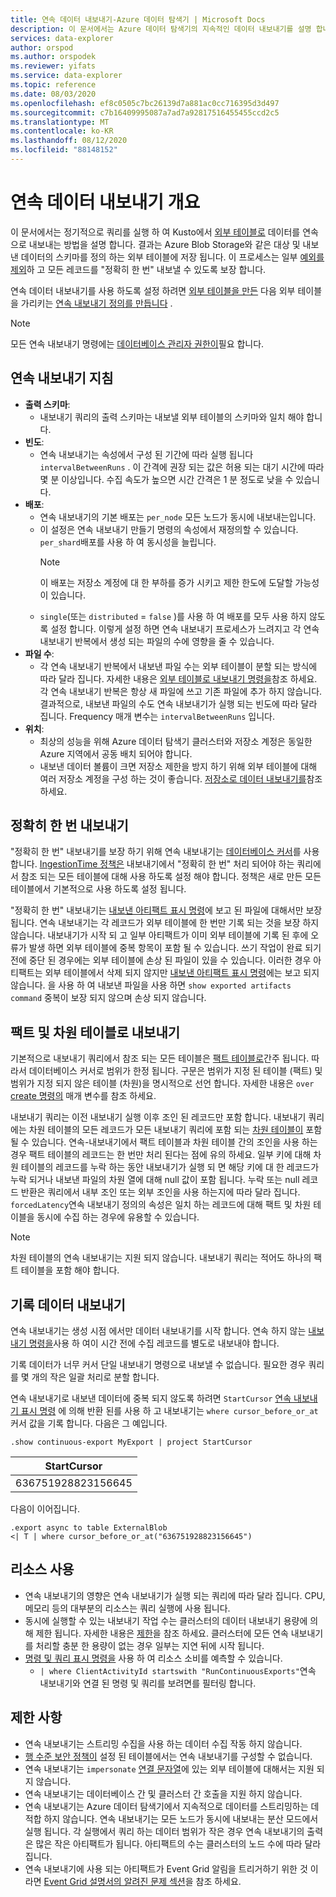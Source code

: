 ```yaml
---
title: 연속 데이터 내보내기-Azure 데이터 탐색기 | Microsoft Docs
description: 이 문서에서는 Azure 데이터 탐색기의 지속적인 데이터 내보내기를 설명 합니다.
services: data-explorer
author: orspod
ms.author: orspodek
ms.reviewer: yifats
ms.service: data-explorer
ms.topic: reference
ms.date: 08/03/2020
ms.openlocfilehash: ef8c0505c7bc26139d7a881ac0cc716395d3d497
ms.sourcegitcommit: c7b16409995087a7ad7a92817516455455ccd2c5
ms.translationtype: MT
ms.contentlocale: ko-KR
ms.lasthandoff: 08/12/2020
ms.locfileid: "88148152"
---
```

# <a name="continuous-data-export-overview"></a>연속 데이터 내보내기 개요

이 문서에서는 정기적으로 쿼리를 실행 하 여 Kusto에서 [외부 테이블로](../externaltables.md) 데이터를 연속으로 내보내는 방법을 설명 합니다. 결과는 Azure Blob Storage와 같은 대상 및 내보낸 데이터의 스키마를 정의 하는 외부 테이블에 저장 됩니다. 이 프로세스는 일부 [예외를 제외](#exactly-once-export)하 고 모든 레코드를 "정확히 한 번" 내보낼 수 있도록 보장 합니다. 

연속 데이터 내보내기를 사용 하도록 설정 하려면 [외부 테이블을 만든](../external-tables-azurestorage-azuredatalake.md#create-or-alter-external-table) 다음 외부 테이블을 가리키는 [연속 내보내기 정의를 만듭니다](create-alter-continuous.md) . 

> [!NOTE]
> 모든 연속 내보내기 명령에는 [데이터베이스 관리자 권한이](../access-control/role-based-authorization.md)필요 합니다.

## <a name="continuous-export-guidelines"></a>연속 내보내기 지침

* **출력 스키마**:
  * 내보내기 쿼리의 출력 스키마는 내보낼 외부 테이블의 스키마와 일치 해야 합니다. 
* **빈도**:
  * 연속 내보내기는 속성에서 구성 된 기간에 따라 실행 됩니다 `intervalBetweenRuns` . 이 간격에 권장 되는 값은 허용 되는 대기 시간에 따라 몇 분 이상입니다. 수집 속도가 높으면 시간 간격은 1 분 정도로 낮을 수 있습니다.
* **배포**:
  * 연속 내보내기의 기본 배포는 `per_node` 모든 노드가 동시에 내보내는입니다. 
  * 이 설정은 연속 내보내기 만들기 명령의 속성에서 재정의할 수 있습니다. `per_shard`배포를 사용 하 여 동시성을 늘립니다.
    > [!NOTE]
    > 이 배포는 저장소 계정에 대 한 부하를 증가 시키고 제한 한도에 도달할 가능성이 있습니다. 
  * `single`(또는 `distributed` = `false` )를 사용 하 여 배포를 모두 사용 하지 않도록 설정 합니다. 이렇게 설정 하면 연속 내보내기 프로세스가 느려지고 각 연속 내보내기 반복에서 생성 되는 파일의 수에 영향을 줄 수 있습니다. 
* **파일 수**:
  * 각 연속 내보내기 반복에서 내보낸 파일 수는 외부 테이블이 분할 되는 방식에 따라 달라 집니다. 자세한 내용은 [외부 테이블로 내보내기 명령을](export-data-to-an-external-table.md#number-of-files)참조 하세요. 각 연속 내보내기 반복은 항상 새 파일에 쓰고 기존 파일에 추가 하지 않습니다. 결과적으로, 내보낸 파일의 수도 연속 내보내기가 실행 되는 빈도에 따라 달라 집니다. Frequency 매개 변수는 `intervalBetweenRuns` 입니다.
* **위치**:
  * 최상의 성능을 위해 Azure 데이터 탐색기 클러스터와 저장소 계정은 동일한 Azure 지역에서 공동 배치 되어야 합니다.
  * 내보낸 데이터 볼륨이 크면 저장소 제한을 방지 하기 위해 외부 테이블에 대해 여러 저장소 계정을 구성 하는 것이 좋습니다. [저장소로 데이터 내보내기를](export-data-to-storage.md#known-issues)참조 하세요.

## <a name="exactly-once-export"></a>정확히 한 번 내보내기

"정확히 한 번" 내보내기를 보장 하기 위해 연속 내보내기는 [데이터베이스 커서](../databasecursor.md)를 사용 합니다. [IngestionTime 정책은](../ingestiontime-policy.md) 내보내기에서 "정확히 한 번" 처리 되어야 하는 쿼리에서 참조 되는 모든 테이블에 대해 사용 하도록 설정 해야 합니다. 정책은 새로 만든 모든 테이블에서 기본적으로 사용 하도록 설정 됩니다.

"정확히 한 번" 내보내기는 [내보낸 아티팩트 표시 명령](show-continuous-artifacts.md)에 보고 된 파일에 대해서만 보장 됩니다. 연속 내보내기는 각 레코드가 외부 테이블에 한 번만 기록 되는 것을 보장 하지 않습니다. 내보내기가 시작 되 고 일부 아티팩트가 이미 외부 테이블에 기록 된 후에 오류가 발생 하면 외부 테이블에 중복 항목이 포함 될 수 있습니다. 쓰기 작업이 완료 되기 전에 중단 된 경우에는 외부 테이블에 손상 된 파일이 있을 수 있습니다. 이러한 경우 아티팩트는 외부 테이블에서 삭제 되지 않지만 [내보낸 아티팩트 표시 명령](show-continuous-artifacts.md)에는 보고 되지 않습니다. 을 사용 하 여 내보낸 파일을 사용 하면 `show exported artifacts command` 중복이 보장 되지 않으며 손상 되지 않습니다.

## <a name="export-to-fact-and-dimension-tables"></a>팩트 및 차원 테이블로 내보내기

기본적으로 내보내기 쿼리에서 참조 되는 모든 테이블은 [팩트 테이블로](../../concepts/fact-and-dimension-tables.md)간주 됩니다. 따라서 데이터베이스 커서로 범위가 한정 됩니다. 구문은 범위가 지정 된 테이블 (팩트) 및 범위가 지정 되지 않은 테이블 (차원)을 명시적으로 선언 합니다. 자세한 내용은 `over` [create 명령의](create-alter-continuous.md) 매개 변수를 참조 하세요.

내보내기 쿼리는 이전 내보내기 실행 이후 조인 된 레코드만 포함 합니다. 내보내기 쿼리에는 차원 테이블의 모든 레코드가 모든 내보내기 쿼리에 포함 되는 [차원 테이블이](../../concepts/fact-and-dimension-tables.md) 포함 될 수 있습니다. 연속-내보내기에서 팩트 테이블과 차원 테이블 간의 조인을 사용 하는 경우 팩트 테이블의 레코드는 한 번만 처리 된다는 점에 유의 하세요. 일부 키에 대해 차원 테이블의 레코드를 누락 하는 동안 내보내기가 실행 되 면 해당 키에 대 한 레코드가 누락 되거나 내보낸 파일의 차원 열에 대해 null 값이 포함 됩니다. 누락 또는 null 레코드 반환은 쿼리에서 내부 조인 또는 외부 조인을 사용 하는지에 따라 달라 집니다. `forcedLatency`연속 내보내기 정의의 속성은 일치 하는 레코드에 대해 팩트 및 차원 테이블을 동시에 수집 하는 경우에 유용할 수 있습니다.

> [!NOTE]
> 차원 테이블의 연속 내보내기는 지원 되지 않습니다. 내보내기 쿼리는 적어도 하나의 팩트 테이블을 포함 해야 합니다.

## <a name="exporting-historical-data"></a>기록 데이터 내보내기

연속 내보내기는 생성 시점 에서만 데이터 내보내기를 시작 합니다. 연속 하지 않는 [내보내기 명령을](export-data-to-an-external-table.md)사용 하 여이 시간 전에 수집 레코드를 별도로 내보내야 합니다. 

기록 데이터가 너무 커서 단일 내보내기 명령으로 내보낼 수 없습니다. 필요한 경우 쿼리를 몇 개의 작은 일괄 처리로 분할 합니다. 

연속 내보내기로 내보낸 데이터에 중복 되지 않도록 하려면 `StartCursor` [연속 내보내기 표시 명령](show-continuous-export.md) 에 의해 반환 된를 사용 하 고 내보내기는 `where cursor_before_or_at` 커서 값을 기록 합니다. 다음은 그 예입니다. 

```kusto
.show continuous-export MyExport | project StartCursor
```

| StartCursor        |
|--------------------|
| 636751928823156645 |

다음이 이어집니다. 

```kusto
.export async to table ExternalBlob
<| T | where cursor_before_or_at("636751928823156645")
```

## <a name="resource-consumption"></a>리소스 사용

* 연속 내보내기의 영향은 연속 내보내기가 실행 되는 쿼리에 따라 달라 집니다. CPU, 메모리 등의 대부분의 리소스는 쿼리 실행에 사용 됩니다. 
* 동시에 실행할 수 있는 내보내기 작업 수는 클러스터의 데이터 내보내기 용량에 의해 제한 됩니다. 자세한 내용은 [제한](../../management/capacitypolicy.md#throttling)을 참조 하세요. 클러스터에 모든 연속 내보내기를 처리할 충분 한 용량이 없는 경우 일부는 지연 뒤에 시작 됩니다.
* [명령 및 쿼리 표시 명령을](../commands-and-queries.md) 사용 하 여 리소스 소비를 예측할 수 있습니다. 
  * `| where ClientActivityId startswith "RunContinuousExports"`연속 내보내기와 연결 된 명령 및 쿼리를 보려면를 필터링 합니다.

## <a name="limitations"></a>제한 사항

* 연속 내보내기는 스트리밍 수집을 사용 하는 데이터 수집 작동 하지 않습니다. 
* [행 수준 보안 정책이](../../management/rowlevelsecuritypolicy.md) 설정 된 테이블에서는 연속 내보내기를 구성할 수 없습니다.
* 연속 내보내기는 `impersonate` [연결 문자열](../../api/connection-strings/storage.md)에 있는 외부 테이블에 대해서는 지원 되지 않습니다.
* 연속 내보내기는 데이터베이스 간 및 클러스터 간 호출을 지원 하지 않습니다.
* 연속 내보내기는 Azure 데이터 탐색기에서 지속적으로 데이터를 스트리밍하는 데 적합 하지 않습니다. 연속 내보내기는 모든 노드가 동시에 내보내는 분산 모드에서 실행 됩니다. 각 실행에서 쿼리 하는 데이터 범위가 작은 경우 연속 내보내기의 출력은 많은 작은 아티팩트가 됩니다. 아티팩트의 수는 클러스터의 노드 수에 따라 달라 집니다.
* 연속 내보내기에 사용 되는 아티팩트가 Event Grid 알림을 트리거하기 위한 것 이라면 [Event Grid 설명서의 알려진 문제 섹션](../data-ingestion/eventgrid.md#known-issues)을 참조 하세요.

